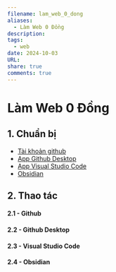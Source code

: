 ```yaml
---
filename: lam_web_0_dong
aliases:
  - Làm Web 0 Đồng
description: 
tags:
  - web
date: 2024-10-03
URL: 
share: true
comments: true
---
```

# Làm Web 0 Đồng
## **1. Chuẩn bị**

- [Tài khoản github](https://github.com/)
- [App Github Desktop](https://desktop.github.com/download/)
- [App Visual Studio Code](https://code.visualstudio.com/)
- [Obsidian](https://obsidian.md/)

## **2. Thao tác**

#### **2.1 - Github**
#### **2.2 - Github Desktop**
#### **2.3 - Visual Studio Code**
#### **2.4 - Obsidian**

